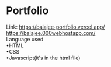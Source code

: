 # Portfolio 
Link: 
https://balajee-portfolio.vercel.app/
<br>
https://balajee.000webhostapp.com/
<br>
Language used
 <br>
•HTML
<br>
•CSS
<br>
•Javascript(it's in the html file)
